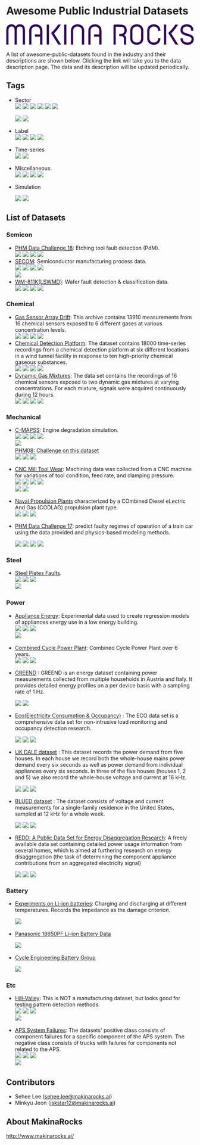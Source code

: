 

# Awesome Public Industrial Datasets     



![](img/MakinaRocks_Violet_1.png)     

 

A list of awesome-public-datasets found in the industry and their descriptions are shown below. Clicking the link will take you to the data description page. The data and its description will be updated periodically.                   

## Tags

- Sector  
  ![](https://img.shields.io/badge/sector-semicon-blue.svg)
  ![](https://img.shields.io/badge/sector-chemical-red.svg)
  ![](https://img.shields.io/badge/sector-power-lightblue.svg)
  ![](https://img.shields.io/badge/sector-automotiv-green.svg)
  ![](https://img.shields.io/badge/sector-mechanical-purple.svg)
  ![](https://img.shields.io/badge/sector-steel-lightgray.svg)

  ![](<https://img.shields.io/badge/sector-battery-ff69b4.svg>)
  ![](https://img.shields.io/badge/sector-etc-333333.svg)

- Label  
  ![](https://img.shields.io/badge/labeled-yes-blue.svg)
  ![](https://img.shields.io/badge/labeled-implicit-green.svg)
  ![](https://img.shields.io/badge/labeled-meta--only-yellow.svg)
  ![](https://img.shields.io/badge/labeled-no-red.svg)

- Time-series  
  ![](https://img.shields.io/badge/time--series-yes-blue.svg)
  ![](https://img.shields.io/badge/time--series-no-red.svg)

- Miscellaneous  
  ![](https://img.shields.io/badge/any-gray.svg)
  ![](https://img.shields.io/badge/keywords-gray.svg)
  ![](https://img.shields.io/badge/you-gray.svg)
  ![](https://img.shields.io/badge/want-gray.svg)

- Simulation   

  ![](<https://img.shields.io/badge/simulation-yes-blue.svg>) ![](<https://img.shields.io/badge/simulation-no-red.svg>)     

## List of Datasets

### Semicon

- [PHM Data Challenge 18](<https://github.com/makinarocks/awesome-industrial-machine-datasets/tree/master/data-explanation/PHM Data Challenge 18>): Etching tool fault detection (PdM).  
  ![](https://img.shields.io/badge/sector-semicon-blue.svg)
  ![](https://img.shields.io/badge/labeled-yes-blue.svg)
  ![](https://img.shields.io/badge/time--series-yes-blue.svg) ![](<https://img.shields.io/badge/simulation-no-red.svg>)   
- [SECOM](<https://github.com/makinarocks/awesome-industrial-machine-datasets/tree/master/data-explanation/SECOM>): Semiconductor manufacturing process data.  
  ![](https://img.shields.io/badge/sector-semicon-blue.svg)
  ![](https://img.shields.io/badge/labeled-yes-blue.svg)
  ![](https://img.shields.io/badge/time--series-yes-blue.svg) ![](<https://img.shields.io/badge/simulation-no-red.svg>)   
  ![](https://img.shields.io/badge/feature_selection-gray.svg)
- [WM-811K(LSWMD)](https://github.com/makinarocks/awesome-industrial-machine-datasets/tree/hyeonwoo/data-explanation/WD-811k%20Wafermap): Wafer fault detection & classification data.  
  ![](https://img.shields.io/badge/sector-semicon-blue.svg)
  ![](https://img.shields.io/badge/labeled-yes-blue.svg)
  ![](https://img.shields.io/badge/time--series-no-red.svg)
  ![](<https://img.shields.io/badge/simulation-no-red.svg>)  

### Chemical  

- [Gas Sensor Array Drift](<https://github.com/makinarocks/awesome-industrial-machine-datasets/tree/master/data-explanation/Gas Sensor Array Drift>): This archive contains 13910 measurements from 16 chemical sensors exposed to 6 different gases at various concentration levels.  
  ![](https://img.shields.io/badge/sector-chemical-red.svg)
  ![](https://img.shields.io/badge/labeled-yes-blue.svg)
  ![](https://img.shields.io/badge/time--series-yes-blue.svg) ![](<https://img.shields.io/badge/simulation-yes-blue.svg>)   
- [Chemical Detection Platform](<https://github.com/makinarocks/awesome-industrial-machine-datasets/tree/master/data-explanation/Chemical Detection Platform>): The dataset contains 18000 time-series recordings from a chemical detection platform at six different locations in a wind tunnel facility in response to ten high-priority chemical gaseous substances.   
  ![](https://img.shields.io/badge/sector-chemical-red.svg)
  ![](https://img.shields.io/badge/labeled-yes-blue.svg)
  ![](https://img.shields.io/badge/time--series-yes-blue.svg) ![](<https://img.shields.io/badge/simulation-yes-blue.svg>)   
- [Dynamic Gas Mixtures](<https://github.com/makinarocks/awesome-industrial-machine-datasets/tree/master/data-explanation/Dynamic Gas Mixtures>): The data set contains the recordings of 16 chemical sensors exposed to two dynamic gas mixtures at varying concentrations. For each mixture, signals were acquired continuously during 12 hours.     
  ![](https://img.shields.io/badge/sector-chemical-red.svg)
  ![](https://img.shields.io/badge/labeled-yes-blue.svg)
  ![](https://img.shields.io/badge/time--series-yes-blue.svg) ![](<https://img.shields.io/badge/simulation-yes-blue.svg>)  

### Mechanical

- [C-MAPSS](<https://github.com/makinarocks/awesome-industrial-machine-datasets/tree/master/data-explanation/C-MAPSS>): Engine degradation simulation.  
  ![](https://img.shields.io/badge/sector-mechanical-purple.svg)
  ![](https://img.shields.io/badge/labeled-implicit-green.svg)
  ![](https://img.shields.io/badge/time--series-yes-blue.svg) ![](<https://img.shields.io/badge/simulation-yes-blue.svg>)    
  ![](https://img.shields.io/badge/time--to--failure-gray.svg)  
  [PHM08: Challenge on this dataset](<https://github.com/makinarocks/awesome-industrial-machine-datasets/tree/master/data-explanation/PHM08 Challenge on this dataset>)  
  ![](https://img.shields.io/badge/competition-gray.svg)
  ![](https://img.shields.io/badge/scoring_and_ranking-gray.svg) ![](<https://img.shields.io/badge/simulation-yes-blue.svg>)   

- [CNC Mill Tool Wear](<https://github.com/makinarocks/awesome-industrial-machine-datasets/tree/master/data-explanation/CNC Mill Tool Wear>): Machining data was collected from a CNC machine for variations of tool condition, feed rate, and clamping pressure.  
  ![](https://img.shields.io/badge/sector-mechanical-purple.svg)
  ![](https://img.shields.io/badge/labeled-meta--only-yellow.svg)
  ![](https://img.shields.io/badge/time--series-yes-blue.svg) ![](<https://img.shields.io/badge/simulation-yes-blue.svg>)     
  ![](https://img.shields.io/badge/tool_wear_detection-gray.svg)
  ![](https://img.shields.io/badge/detection_of_inadequate_clamping-gray.svg)

- [Naval Propulsion Plants](<https://github.com/makinarocks/awesome-industrial-machine-datasets/tree/master/data-explanation/Naval Propulsion Plants>) characterized by a COmbined Diesel eLectric And Gas (CODLAG) propulsion plant type.      
  ![](https://img.shields.io/badge/sector-mechanical-purple.svg)
  ![](https://img.shields.io/badge/labeled-yes-blue.svg)
  ![](https://img.shields.io/badge/time--series-no-red.svg)        
  
- [PHM Data Challenge 17](<https://github.com/makinarocks/awesome-industrial-machine-datasets/tree/master/data-explanation/PHM Data Challenge 17>): predict faulty regimes of operation of a train car using the data provided and physics-based modeling methods.   

   ![](https://img.shields.io/badge/sector-mechanical-purple.svg) ![](https://img.shields.io/badge/labeled-implicit-green.svg)
![](https://img.shields.io/badge/time--series-yes-blue.svg) ![](<https://img.shields.io/badge/simulation-yes-blue.svg>)     


### Steel

- [Steel Plates Faults](<https://github.com/makinarocks/awesome-industrial-machine-datasets/tree/master/data-explanation/Steel Plates Faults>).    
  ![](https://img.shields.io/badge/sector-steel-lightgray.svg)
  ![](https://img.shields.io/badge/labeled-yes-blue.svg)
  ![](https://img.shields.io/badge/time--series-no-red.svg)  
  ![](https://img.shields.io/badge/fault_classification-gray.svg)

### Power

- [Appliance Energy](<https://github.com/makinarocks/awesome-industrial-machine-datasets/tree/master/data-explanation/Appliance Energy>): Experimental data used to create regression models of appliances energy use in a low energy building.  
  ![](https://img.shields.io/badge/sector-power-lightblue.svg)
  ![](https://img.shields.io/badge/labeled-yes-blue.svg)
  ![](https://img.shields.io/badge/time--series-yes-blue.svg)  
  ![](https://img.shields.io/badge/house_environment-gray.svg)  

- [Combined Cycle Power Plant](<https://github.com/makinarocks/awesome-industrial-machine-datasets/tree/master/data-explanation/Combined Cycle Power Plant>): Combined Cycle Power Plant over 6 years.  
  ![](https://img.shields.io/badge/sector-power-lightblue.svg)
  ![](https://img.shields.io/badge/labeled-yes-blue.svg)
  ![](https://img.shields.io/badge/time--series-no-red.svg)     

- [GREEND](<https://github.com/makinarocks/awesome-industrial-machine-datasets/tree/master/data-explanation/GREEND>) : GREEND is an energy dataset containing power measurements collected from multiple households in Austria and Italy. It provides detailed energy profiles on a per device basis with a sampling rate of 1 Hz.    

  ![](https://img.shields.io/badge/sector-power-lightblue.svg)
  ![](https://img.shields.io/badge/labeled-implicit-green.svg)

- [Eco(Electricity Consumption & Occupancy)](<https://github.com/makinarocks/awesome-industrial-machine-datasets/tree/master/data-explanation/ECO dataset>) : The ECO data set is a comprehensive data set for non-intrusive load monitoring and occupancy detection research.      

  ![](https://img.shields.io/badge/sector-power-lightblue.svg)
  ![](https://img.shields.io/badge/labeled-yes-blue.svg)
  ![](https://img.shields.io/badge/time--series-yes-blue.svg)  

- [UK DALE dataset](<https://github.com/makinarocks/awesome-industrial-machine-datasets/tree/master/data-explanation/UK ERC dataset>) : This dataset records the power demand from five houses. In each house we record both the whole-house mains power demand every six seconds as well as power demand from individual appliances every six seconds. In three of the five houses (houses 1, 2 and 5) we also record the whole-house voltage and current at 16 kHz.     

  ![](https://img.shields.io/badge/sector-power-lightblue.svg)
  ![](https://img.shields.io/badge/labeled-yes-blue.svg)
  ![](https://img.shields.io/badge/time--series-yes-blue.svg)      

- [BLUED dataset](<https://github.com/makinarocks/awesome-industrial-machine-datasets/tree/master/data-explanation/BLUE dataset>) :  The dataset consists of voltage and current measurements for a single-family residence in the United States, sampled at 12 kHz for a whole week.      

  ![](https://img.shields.io/badge/sector-power-lightblue.svg)  ![](https://img.shields.io/badge/labeled-yes-blue.svg) ![](https://img.shields.io/badge/time--series-yes-blue.svg)       

- [REDD: A Public Data Set for Energy Disaggregation Research](<https://github.com/makinarocks/awesome-industrial-machine-datasets/tree/master/data-explanation/REDD>):  A freely available data set containing detailed power usage information from several homes, which is aimed at furthering research on energy disaggregation (the task of determining the component appliance contributions from an aggregated electricity signal)        

  ![](https://img.shields.io/badge/sector-power-lightblue.svg) ![](https://img.shields.io/badge/labeled-yes-blue.svg) ![](https://img.shields.io/badge/time--series-yes-blue.svg)       

### Battery  

- [Experiments on Li-ion batteries](<https://ti.arc.nasa.gov/tech/dash/groups/pcoe/prognostic-data-repository/#battery>): Charging and discharging at different temperatures. Records the impedance as the damage criterion.              

  ![](<https://img.shields.io/badge/sector-battery-ff69b4.svg>)     

- [Panasonic 18650PF Li-ion Battery Data](<https://data.mendeley.com/datasets/wykht8y7tg/1#folder-df7a873b-ae5f-4a63-ab5c-8f9792b59429>)     

  ![](<https://img.shields.io/badge/sector-battery-ff69b4.svg>)     

- [Cycle Engineering Battery Group](<https://web.calce.umd.edu/batteries/data.htm#undefined>)    

  ![](<https://img.shields.io/badge/sector-battery-ff69b4.svg>)   

### Etc

- [Hill-Valley](<https://github.com/makinarocks/awesome-industrial-machine-datasets/tree/master/data-explanation/Hill-Valley>): This is NOT a manufacturing dataset, but looks good for testing pattern detection methods.  
  ![](https://img.shields.io/badge/sector-etc-333333.svg)
  ![](https://img.shields.io/badge/labeled-yes-blue.svg)
  ![](https://img.shields.io/badge/time--series-no-red.svg)  
  ![](https://img.shields.io/badge/hill--valley_classification-gray.svg)
  
- [APS System Failures](<https://github.com/makinarocks/awesome-industrial-machine-datasets/tree/master/data-explanation/APS System Failures>):  The datasets' positive class consists of component failures for a specific component of the APS system. The negative class consists of trucks with failures for components not related to the APS.  
  ![](https://img.shields.io/badge/sector-etc-333333.svg)
  ![](https://img.shields.io/badge/labeled-yes-blue.svg)
  ![](https://img.shields.io/badge/time--series-no-red.svg)  
  ![](https://img.shields.io/badge/failure_classification-gray.svg)   


## Contributors   

- Sehee Lee (sehee.lee@makinarocks.ai)        
- Minkyu Jeon (jskstar12@makinarocks.ai)       

## About MakinaRocks   

<http://www.makinarocks.ai/>     
